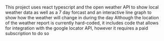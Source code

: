 This project uses react typescript and the open weather API to show local weather data as well as a 7 day forcast and an interactive line graph to show how the weather will change in during the day
Although the location of the weather report is currently hard-coded, it includes code that allows for integration with the google locator API, however it requires a paid subscription to do so 
